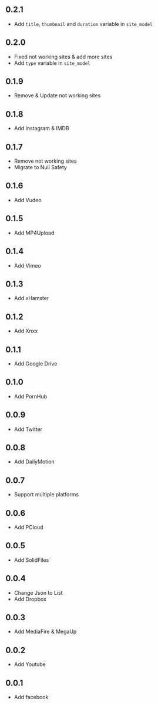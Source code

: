 ## 0.2.1

+ Add `title`, `thumbnail` and `duration` variable in `site_model`

## 0.2.0

+ Fixed not working sites & add more sites
+ Add `type` variable in `site_model`

## 0.1.9

+ Remove & Update not working sites

## 0.1.8

* Add Instagram & IMDB

## 0.1.7

+ Remove not working sites
+ Migrate to Null Safety

## 0.1.6

+ Add Vudeo

## 0.1.5

+ Add MP4Upload

## 0.1.4

+ Add Vimeo

## 0.1.3

+ Add xHamster

## 0.1.2

+ Add Xnxx

## 0.1.1

+ Add Google Drive

## 0.1.0

+ Add PornHub

## 0.0.9

+ Add Twitter

## 0.0.8

+ Add DailyMotion

## 0.0.7

+ Support multiple platforms

## 0.0.6

+ Add PCloud

## 0.0.5

+ Add SolidFiles

## 0.0.4

+ Change Json to List
+ Add Dropbox

## 0.0.3

+ Add MediaFire & MegaUp

## 0.0.2

+ Add Youtube

## 0.0.1

+ Add facebook